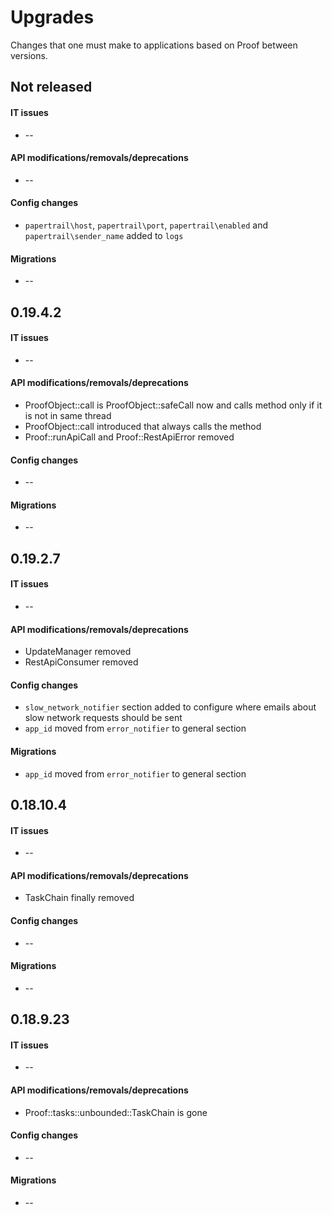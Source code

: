 Upgrades
========
Changes that one must make to applications based on Proof between versions.

## Not released
#### IT issues
 * --

#### API modifications/removals/deprecations
 * --

#### Config changes
 * `papertrail\host`, `papertrail\port`, `papertrail\enabled` and `papertrail\sender_name` added to `logs`

#### Migrations
 * --

## 0.19.4.2
#### IT issues
 * --

#### API modifications/removals/deprecations
 * ProofObject::call is ProofObject::safeCall now and calls method only if it is not in same thread
 * ProofObject::call introduced that always calls the method
 * Proof::runApiCall and Proof::RestApiError removed

#### Config changes
 * --

#### Migrations
 * --

## 0.19.2.7
#### IT issues
 * --

#### API modifications/removals/deprecations
 * UpdateManager removed
 * RestApiConsumer removed

#### Config changes
 * `slow_network_notifier` section added to configure where emails about slow network requests should be sent
 * `app_id` moved from `error_notifier` to general section

#### Migrations
 * `app_id` moved from `error_notifier` to general section

## 0.18.10.4
#### IT issues
 * --

#### API modifications/removals/deprecations
 * TaskChain finally removed

#### Config changes
 * --

#### Migrations
 * --

## 0.18.9.23
#### IT issues
 * --

#### API modifications/removals/deprecations
 * Proof::tasks::unbounded::TaskChain is gone

#### Config changes
 * --

#### Migrations
 * --
